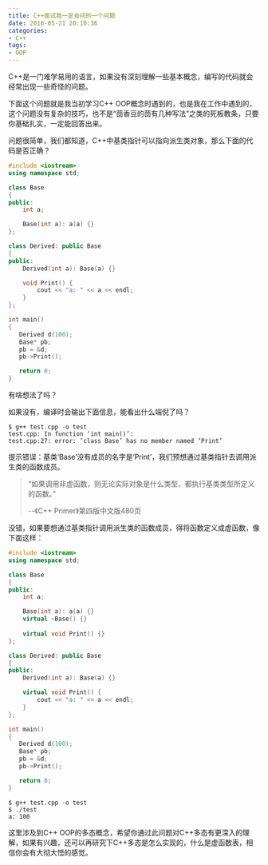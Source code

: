 ```yaml
---
title: C++面试我一定会问的一个问题
date: 2016-05-21 20:10:36
categories: 
- C++
tags:
- OOP 
---
```


C++是一门难学易用的语言，如果没有深刻理解一些基本概念，编写的代码就会经常出现一些奇怪的问题。

下面这个问题就是我当初学习C++ OOP概念时遇到的，也是我在工作中遇到的，这个问题没有复杂的技巧，也不是“茴香豆的茴有几种写法”之类的死板教条，只要你基础扎实，一定能回答出来。

问题很简单，我们都知道，C++中基类指针可以指向派生类对象，那么下面的代码是否正确？

<!-- more -->

```cpp
#include <iostream>
using namespace std;

class Base
{
public:
    int a;

    Base(int a): a(a) {}
};

class Derived: public Base
{
public:
    Derived(int a): Base(a) {}

    void Print() {
        cout << "a: " << a << endl;
    }
};

int main()
{
   Derived d(100);
   Base* pb;
   pb = &d;
   pb->Print();

   return 0;
}
```

有啥想法了吗？

如果没有，编译时会输出下面信息，能看出什么端倪了吗？

```
$ g++ test.cpp -o test
test.cpp: In function ‘int main()’:
test.cpp:27: error: ‘class Base’ has no member named ‘Print’
```

提示错误：基类‘Base’没有成员的名字是‘Print’，我们预想通过基类指针去调用派生类的函数成员。

> “如果调用非虚函数，则无论实际对象是什么类型，都执行基类类型所定义的函数。”
>
>--《C++ Primer》第四版中文版480页

没错，如果要想通过基类指针调用派生类的函数成员，得将函数定义成虚函数，像下面这样：

```c++
#include <iostream>
using namespace std;

class Base
{
public:
    int a;

    Base(int a): a(a) {}
    virtual ~Base() {}
    
    virtual void Print() {}
};

class Derived: public Base
{
public:
    Derived(int a): Base(a) {}

    virtual void Print() {
        cout << "a: " << a << endl;
    }
};

int main()
{
   Derived d(100);
   Base* pb;
   pb = &d;
   pb->Print();

   return 0;
}
```

```
$ g++ test.cpp -o test
$ ./test 
a: 100
```

这里涉及到C++ OOP的多态概念，希望你通过此问题对C++多态有更深入的理解，如果有兴趣，还可以再研究下C++多态是怎么实现的，什么是虚函数表，相信你会有大彻大悟的感觉。
